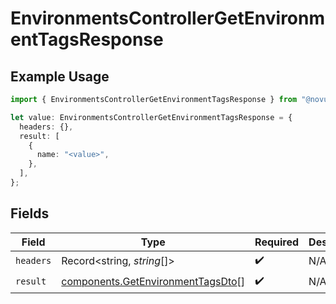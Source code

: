 # EnvironmentsControllerGetEnvironmentTagsResponse

## Example Usage

```typescript
import { EnvironmentsControllerGetEnvironmentTagsResponse } from "@novu/api/models/operations";

let value: EnvironmentsControllerGetEnvironmentTagsResponse = {
  headers: {},
  result: [
    {
      name: "<value>",
    },
  ],
};
```

## Fields

| Field                                                                                  | Type                                                                                   | Required                                                                               | Description                                                                            |
| -------------------------------------------------------------------------------------- | -------------------------------------------------------------------------------------- | -------------------------------------------------------------------------------------- | -------------------------------------------------------------------------------------- |
| `headers`                                                                              | Record<string, *string*[]>                                                             | :heavy_check_mark:                                                                     | N/A                                                                                    |
| `result`                                                                               | [components.GetEnvironmentTagsDto](../../models/components/getenvironmenttagsdto.md)[] | :heavy_check_mark:                                                                     | N/A                                                                                    |